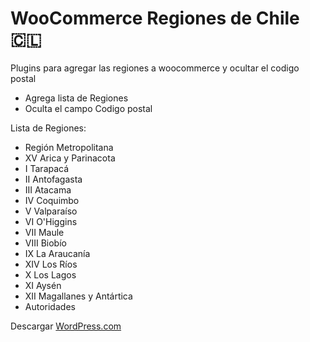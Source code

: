 # WooCommerce Regiones de Chile 🇨🇱

Plugins para agregar las regiones a woocommerce y ocultar el codigo postal

* Agrega lista de Regiones
* Oculta el campo Codigo postal

Lista de Regiones:
* Región Metropolitana
* XV Arica y Parinacota
* I Tarapacá
* II Antofagasta
* III Atacama
* IV Coquimbo
* V Valparaíso
* VI O'Higgins
* VII Maule
* VIII Biobío
* IX La Araucanía
* XIV Los Ríos
* X Los Lagos
* XI Aysén
* XII Magallanes y Antártica
* Autoridades

Descargar [WordPress.com](https://cl.wordpress.org/plugins/woocommerce-regiones-de-chile/)
